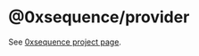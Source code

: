 @0xsequence/provider
====================

See [0xsequence project page](https://github.com/0xsequence/sequence.js).
